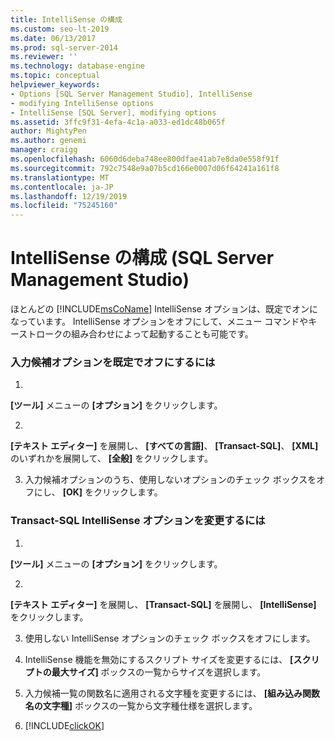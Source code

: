 ```yaml
---
title: IntelliSense の構成
ms.custom: seo-lt-2019
ms.date: 06/13/2017
ms.prod: sql-server-2014
ms.reviewer: ''
ms.technology: database-engine
ms.topic: conceptual
helpviewer_keywords:
- Options [SQL Server Management Studio], IntelliSense
- modifying IntelliSense options
- IntelliSense [SQL Server], modifying options
ms.assetid: 3ffc9f31-4efa-4c1a-a033-ed1dc48b065f
author: MightyPen
ms.author: genemi
manager: craigg
ms.openlocfilehash: 6060d6deba748ee800dfae41ab7e8da0e558f91f
ms.sourcegitcommit: 792c7548e9a07b5cd166e0007d06f64241a161f8
ms.translationtype: MT
ms.contentlocale: ja-JP
ms.lasthandoff: 12/19/2019
ms.locfileid: "75245160"
---
```

# <a name="configure-intellisense-sql-server-management-studio"></a>IntelliSense の構成 (SQL Server Management Studio)
  ほとんどの [!INCLUDE[msCoName](../../includes/msconame-md.md)] IntelliSense オプションは、既定でオンになっています。 IntelliSense オプションをオフにして、メニュー コマンドやキーストロークの組み合わせによって起動することも可能です。  
  
### <a name="to-turn-statement-completion-options-off-by-default"></a>入力候補オプションを既定でオフにするには  
  
1.  
  **[ツール]** メニューの **[オプション]** をクリックします。  
  
2.  
  **[テキスト エディター]** を展開し、 **[すべての言語]**、 **[Transact-SQL]**、 **[XML]** のいずれかを展開して、 **[全般]** をクリックします。  
  
3.  入力候補オプションのうち、使用しないオプションのチェック ボックスをオフにし、 **[OK]** をクリックします。  
  
### <a name="to-modify-transact-sql-intellisense-options"></a>Transact-SQL IntelliSense オプションを変更するには  
  
1.  
  **[ツール]** メニューの **[オプション]** をクリックします。  
  
2.  
  **[テキスト エディター]** を展開し、 **[Transact-SQL]** を展開し、 **[IntelliSense]** をクリックします。  
  
3.  使用しない IntelliSense オプションのチェック ボックスをオフにします。  
  
4.  IntelliSense 機能を無効にするスクリプト サイズを変更するには、 **[スクリプトの最大サイズ]** ボックスの一覧からサイズを選択します。  
  
5.  入力候補一覧の関数名に適用される文字種を変更するには、 **[組み込み関数名の文字種]** ボックスの一覧から文字種仕様を選択します。  
  
6.  [!INCLUDE[clickOK](../../includes/clickok-md.md)]  
  
  
